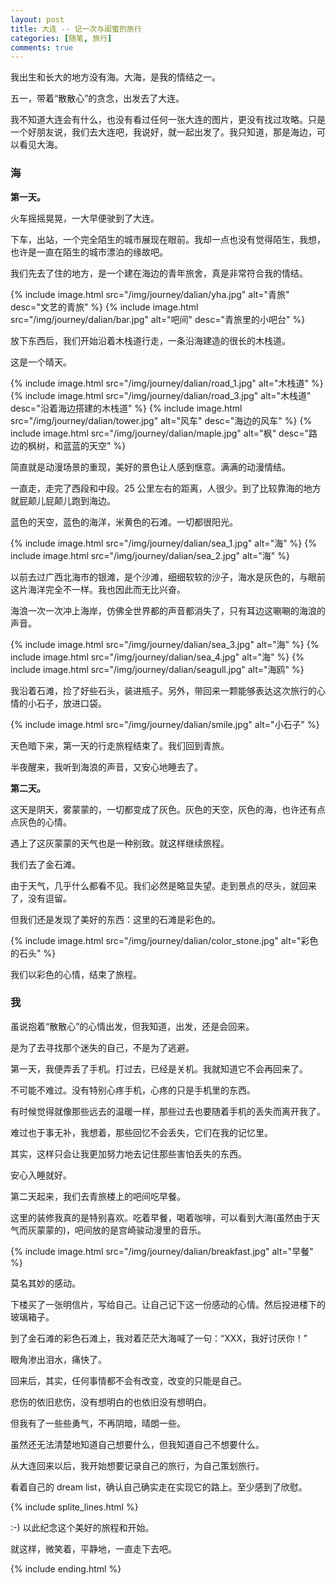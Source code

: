 ```yaml
---
layout: post
title: 大连 -- 记一次与闺蜜的旅行
categories: [随笔, 旅行]
comments: true
---
```


我出生和长大的地方没有海。大海，是我的情结之一。

<!--more-->

五一，带着“散散心”的贪念，出发去了大连。

我不知道大连会有什么，也没有看过任何一张大连的图片，更没有找过攻略。只是一个好朋友说，我们去大连吧，我说好，就一起出发了。我只知道，那是海边，可以看见大海。

### 海

**第一天。**

火车摇摇晃晃，一大早便驶到了大连。

下车，出站，一个完全陌生的城市展现在眼前。我却一点也没有觉得陌生，我想，也许是一直在陌生的城市漂泊的缘故吧。

我们先去了住的地方，是一个建在海边的青年旅舍，真是非常符合我的情结。

{% include image.html src="/img/journey/dalian/yha.jpg" alt="青旅" desc="文艺的青旅" %}
{% include image.html src="/img/journey/dalian/bar.jpg" alt="吧间" desc="青旅里的小吧台" %}

放下东西后，我们开始沿着木栈道行走，一条沿海建造的很长的木栈道。

这是一个晴天。

{% include image.html src="/img/journey/dalian/road_1.jpg" alt="木栈道" %}
{% include image.html src="/img/journey/dalian/road_3.jpg" alt="木栈道" desc="沿着海边搭建的木栈道" %}
{% include image.html src="/img/journey/dalian/tower.jpg" alt="风车" desc="海边的风车" %}
{% include image.html src="/img/journey/dalian/maple.jpg" alt="枫" desc="路边的枫树，和蓝蓝的天空" %}

简直就是动漫场景的重现，美好的景色让人感到惬意。满满的动漫情结。

一直走，走完了西段和中段。25 公里左右的距离，人很少。到了比较靠海的地方就屁颠儿屁颠儿跑到海边。

蓝色的天空，蓝色的海洋，米黄色的石滩。一切都很阳光。

{% include image.html src="/img/journey/dalian/sea_1.jpg" alt="海" %}
{% include image.html src="/img/journey/dalian/sea_2.jpg" alt="海" %}

以前去过广西北海市的银滩，是个沙滩，细细软软的沙子，海水是灰色的，与眼前这片海洋完全不一样。我也因此而无比兴奋。

海浪一次一次冲上海岸，仿佛全世界都的声音都消失了，只有耳边这唰唰的海浪的声音。

{% include image.html src="/img/journey/dalian/sea_3.jpg" alt="海" %}
{% include image.html src="/img/journey/dalian/sea_4.jpg" alt="海" %}
{% include image.html src="/img/journey/dalian/seagull.jpg" alt="海鸥" %}

我沿着石滩，捡了好些石头，装进瓶子。另外，带回来一颗能够表达这次旅行的心情的小石子，放进口袋。

{% include image.html src="/img/journey/dalian/smile.jpg" alt="小石子" %}

天色暗下来，第一天的行走旅程结束了。我们回到青旅。

半夜醒来，我听到海浪的声音，又安心地睡去了。

**第二天。**

这天是阴天，雾蒙蒙的，一切都变成了灰色。灰色的天空，灰色的海，也许还有点点灰色的心情。

遇上了这灰蒙蒙的天气也是一种别致。就这样继续旅程。

我们去了金石滩。

由于天气，几乎什么都看不见。我们必然是略显失望。走到景点的尽头，就回来了，没有逗留。

但我们还是发现了美好的东西：这里的石滩是彩色的。

{% include image.html src="/img/journey/dalian/color_stone.jpg" alt="彩色的石头" %}

我们以彩色的心情，结束了旅程。

### 我

虽说抱着“散散心”的心情出发，但我知道，出发，还是会回来。

是为了去寻找那个迷失的自己，不是为了逃避。

第一天，我便弄丢了手机。打过去，已经是关机。我就知道它不会再回来了。

不可能不难过。没有特别心疼手机，心疼的只是手机里的东西。

有时候觉得就像那些远去的温暖一样，那些过去也要随着手机的丢失而离开我了。

难过也于事无补，我想着，那些回忆不会丢失，它们在我的记忆里。

其实，这样只会让我更加努力地去记住那些害怕丢失的东西。

安心入睡就好。

第二天起来，我们去青旅楼上的吧间吃早餐。

这里的装修我真的是特别喜欢。吃着早餐，喝着咖啡，可以看到大海(虽然由于天气而灰蒙蒙的)，吧间放的是宫崎骏动漫里的音乐。

{% include image.html src="/img/journey/dalian/breakfast.jpg" alt="早餐" %}

莫名其妙的感动。

下楼买了一张明信片，写给自己。让自己记下这一份感动的心情。然后投进楼下的玻璃箱子。

到了金石滩的彩色石滩上，我对着茫茫大海喊了一句：“XXX，我好讨厌你！”

眼角渗出泪水，痛快了。

回来后，其实，任何事情都不会有改变，改变的只能是自己。

悲伤的依旧悲伤，没有想明白的也依旧没有想明白。

但我有了一些些勇气，不再阴暗，晴朗一些。

虽然还无法清楚地知道自己想要什么，但我知道自己不想要什么。

从大连回来以后，我开始想要记录自己的旅行，为自己策划旅行。

看着自己的 dream list，确认自己确实走在实现它的路上。至少感到了欣慰。

{% include splite_lines.html %}

:-) 以此纪念这个美好的旅程和开始。

就这样，微笑着，平静地，一直走下去吧。

{% include ending.html %}
